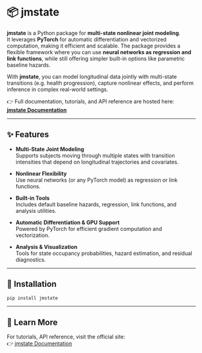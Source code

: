 # 📦 jmstate

**jmstate** is a Python package for **multi-state nonlinear joint modeling**.  
It leverages **PyTorch** for automatic differentiation and vectorized computation, making it efficient and scalable. The package provides a flexible framework where you can use **neural networks as regression and link functions**, while still offering simpler built-in options like parametric baseline hazards.

With **jmstate**, you can model longitudinal data jointly with multi-state transitions (e.g. health progression), capture nonlinear effects, and perform inference in complex real-world settings.

👉 Full documentation, tutorials, and API reference are hosted here:  
[**jmstate Documentation**](https://felixlaplante0.gitlab.io/jmstate)

---

## ✨ Features

- **Multi-State Joint Modeling**  
  Supports subjects moving through multiple states with transition intensities that depend on longitudinal trajectories and covariates.

- **Nonlinear Flexibility**  
  Use neural networks (or any PyTorch model) as regression or link functions.

- **Built-in Tools**  
  Includes default baseline hazards, regression, link functions, and analysis utilities.

- **Automatic Differentiation & GPU Support**  
  Powered by PyTorch for efficient gradient computation and vectorization.

- **Analysis & Visualization**  
  Tools for state occupancy probabilities, hazard estimation, and residual diagnostics.

---

## 🚀 Installation

```bash
pip install jmstate
```

---

## 📖 Learn More

For tutorials, API reference, visit the official site:  
👉 [jmstate Documentation](https://felixlaplante0.gitlab.io/jmstate)
